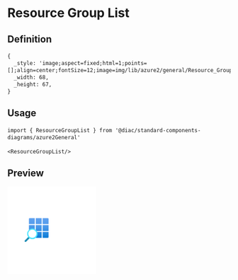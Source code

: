# Resource Group List

## Definition

```
{
  _style: 'image;aspect=fixed;html=1;points=[];align=center;fontSize=12;image=img/lib/azure2/general/Resource_Group_List.svg;strokeColor=none;',
  _width: 68,
  _height: 67,
}
```

## Usage

```
import { ResourceGroupList } from '@diac/standard-components-diagrams/azure2General'

<ResourceGroupList/>
```

## Preview

<img src="./resource-group-list.png" width="200"/>
